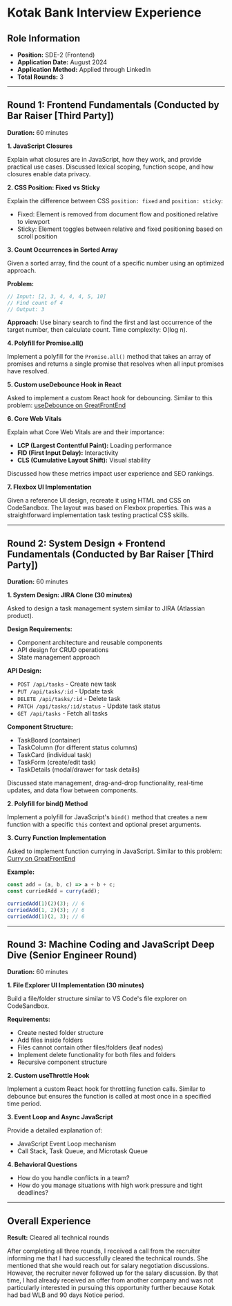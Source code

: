 # Kotak Bank Interview Experience

## Role Information

- **Position:** SDE-2 (Frontend)
- **Application Date:** August 2024
- **Application Method:** Applied through LinkedIn
- **Total Rounds:** 3

---

## Round 1: Frontend Fundamentals (Conducted by Bar Raiser [Third Party])

**Duration:** 60 minutes

**1. JavaScript Closures**

Explain what closures are in JavaScript, how they work, and provide practical use cases. Discussed lexical scoping, function scope, and how closures enable data privacy.

**2. CSS Position: Fixed vs Sticky**

Explain the difference between CSS `position: fixed` and `position: sticky`:

- Fixed: Element is removed from document flow and positioned relative to viewport
- Sticky: Element toggles between relative and fixed positioning based on scroll position

**3. Count Occurrences in Sorted Array**

Given a sorted array, find the count of a specific number using an optimized approach.

**Problem:**

```javascript
// Input: [2, 3, 4, 4, 4, 5, 10]
// Find count of 4
// Output: 3
```

**Approach:** Use binary search to find the first and last occurrence of the target number, then calculate count. Time complexity: O(log n).

**4. Polyfill for Promise.all()**

Implement a polyfill for the `Promise.all()` method that takes an array of promises and returns a single promise that resolves when all input promises have resolved.

**5. Custom useDebounce Hook in React**

Asked to implement a custom React hook for debouncing. Similar to this problem: [useDebounce on GreatFrontEnd](https://www.greatfrontend.com/questions/javascript/use-debounce)

**6. Core Web Vitals**

Explain what Core Web Vitals are and their importance:

- **LCP (Largest Contentful Paint):** Loading performance
- **FID (First Input Delay):** Interactivity
- **CLS (Cumulative Layout Shift):** Visual stability

Discussed how these metrics impact user experience and SEO rankings.

**7. Flexbox UI Implementation**

Given a reference UI design, recreate it using HTML and CSS on CodeSandbox. The layout was based on Flexbox properties. This was a straightforward implementation task testing practical CSS skills.

---

## Round 2: System Design + Frontend Fundamentals (Conducted by Bar Raiser [Third Party])

**Duration:** 60 minutes

**1. System Design: JIRA Clone (30 minutes)**

Asked to design a task management system similar to JIRA (Atlassian product).

**Design Requirements:**

- Component architecture and reusable components
- API design for CRUD operations
- State management approach

**API Design:**

- `POST /api/tasks` - Create new task
- `PUT /api/tasks/:id` - Update task
- `DELETE /api/tasks/:id` - Delete task
- `PATCH /api/tasks/:id/status` - Update task status
- `GET /api/tasks` - Fetch all tasks

**Component Structure:**

- TaskBoard (container)
- TaskColumn (for different status columns)
- TaskCard (individual task)
- TaskForm (create/edit task)
- TaskDetails (modal/drawer for task details)

Discussed state management, drag-and-drop functionality, real-time updates, and data flow between components.

**2. Polyfill for bind() Method**

Implement a polyfill for JavaScript's `bind()` method that creates a new function with a specific `this` context and optional preset arguments.

**3. Curry Function Implementation**

Asked to implement function currying in JavaScript. Similar to this problem: [Curry on GreatFrontEnd](https://www.greatfrontend.com/questions/javascript/curry)

**Example:**

```javascript
const add = (a, b, c) => a + b + c;
const curriedAdd = curry(add);

curriedAdd(1)(2)(3); // 6
curriedAdd(1, 2)(3); // 6
curriedAdd(1)(2, 3); // 6
```

---

## Round 3: Machine Coding and JavaScript Deep Dive (Senior Engineer Round)

**Duration:** 60 minutes

**1. File Explorer UI Implementation (30 minutes)**

Build a file/folder structure similar to VS Code's file explorer on CodeSandbox.

**Requirements:**

- Create nested folder structure
- Add files inside folders
- Files cannot contain other files/folders (leaf nodes)
- Implement delete functionality for both files and folders
- Recursive component structure

**2. Custom useThrottle Hook**

Implement a custom React hook for throttling function calls. Similar to debounce but ensures the function is called at most once in a specified time period.

**3. Event Loop and Async JavaScript**

Provide a detailed explanation of:

- JavaScript Event Loop mechanism
- Call Stack, Task Queue, and Microtask Queue

**4. Behavioral Questions**

- How do you handle conflicts in a team?
- How do you manage situations with high work pressure and tight deadlines?

---

## Overall Experience

**Result:** Cleared all technical rounds

After completing all three rounds, I received a call from the recruiter informing me that I had successfully cleared the technical rounds. She mentioned that she would reach out for salary negotiation discussions.
However, the recruiter never followed up for the salary discussion. By that time, I had already received an offer from another company and was not particularly interested in pursuing this opportunity further because Kotak had bad WLB and 90 days Notice period.
